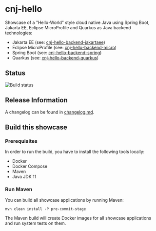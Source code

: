 # cnj-hello

Showcase of a "Hello-World" style cloud native Java using Spring Boot, Jakarta EE, Eclipse MicroProfile and Quarkus 
as Java backend technologies:

* Jakarta EE (see: [cnj-hello-backend-jakartaee](cnj-hello-backend-jakartaee/README.md))
* Eclipse MicroProfile (see: [cnj-hello-backend-micro](cnj-hello-backend-micro/README.md))
* Spring Boot (see: [cnj-hello-backend-spring](cnj-hello-backend-spring/README.md))
* Quarkus (see: [cnj-hello-backend-quarkus](cnj-hello-backend-quarkus/README.md))

## Status

![Build status](https://drone.cloudtrain.aws.msgoat.eu/api/badges/msgoat/cnj-hello/status.svg)

## Release Information

A changelog can be found in [changelog.md](changelog.md).

## Build this showcase 

### Prerequisites

In order to run the build, you have to install the following tools locally:
* Docker
* Docker Compose 
* Maven
* Java JDK 11   

### Run Maven

You can build all showcase applications by running Maven:
```
mvn clean install -P pre-commit-stage
```

The Maven build will create Docker images for all showcase applications and run system tests on them.